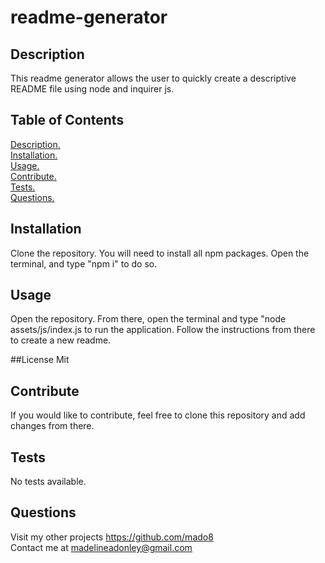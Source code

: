 # readme-generator
    
## Description
This readme generator allows the user to quickly create a descriptive README file using node and inquirer js.
    
## Table of Contents
   [ Description. ](#Description)</br>
   [ Installation. ](#Installation)</br>
   [ Usage. ](#Usage)</br>
   [ Contribute. ](#Contribute)</br>
   [ Tests. ](#Tests)</br>
   [ Questions. ](#Questions)</br>
    
## Installation
Clone the repository. You will need to install all npm packages. Open the terminal, and type "npm i" to do so.
    
## Usage
Open the repository. From there, open the terminal and type "node assets/js/index.js to run the application. Follow the instructions from there to create a new readme.

##License
Mit
    
## Contribute
If you would like to contribute, feel free to clone this repository and add changes from there.
    
## Tests
No tests available.
    
## Questions
Visit my other projects https://github.com/mado8 </br>
Contact me at madelineadonley@gmail.com
  
